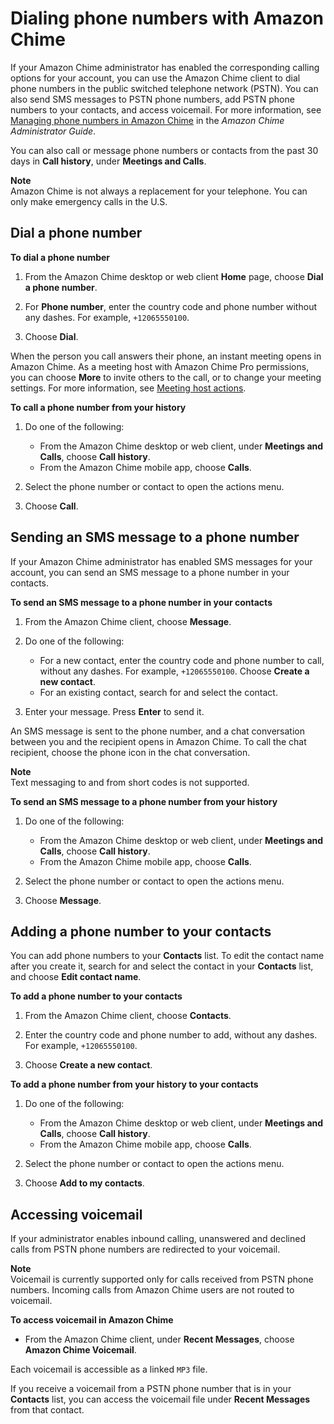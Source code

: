# Dialing phone numbers with Amazon Chime<a name="phone"></a>

If your Amazon Chime administrator has enabled the corresponding calling options for your account, you can use the Amazon Chime client to dial phone numbers in the public switched telephone network \(PSTN\)\. You can also send SMS messages to PSTN phone numbers, add PSTN phone numbers to your contacts, and access voicemail\. For more information, see [Managing phone numbers in Amazon Chime](https://docs.aws.amazon.com/chime/latest/ag/phone-numbers.html) in the *Amazon Chime Administrator Guide*\.

You can also call or message phone numbers or contacts from the past 30 days in **Call history**, under **Meetings and Calls**\.

**Note**  
Amazon Chime is not always a replacement for your telephone\. You can only make emergency calls in the U\.S\.

## Dial a phone number<a name="dial-phone"></a>

**To dial a phone number**

1. From the Amazon Chime desktop or web client **Home** page, choose **Dial a phone number**\.

1. For **Phone number**, enter the country code and phone number without any dashes\. For example, `+12065550100`\.

1. Choose **Dial**\.

When the person you call answers their phone, an instant meeting opens in Amazon Chime\. As a meeting host with Amazon Chime Pro permissions, you can choose **More** to invite others to the call, or to change your meeting settings\. For more information, see [Meeting host actions](chime-organizer-call-controls.md)\.

**To call a phone number from your history**

1. Do one of the following:
   + From the Amazon Chime desktop or web client, under **Meetings and Calls**, choose **Call history**\.
   + From the Amazon Chime mobile app, choose **Calls**\.

1. Select the phone number or contact to open the actions menu\.

1. Choose **Call**\.

## Sending an SMS message to a phone number<a name="sms-phone"></a>

If your Amazon Chime administrator has enabled SMS messages for your account, you can send an SMS message to a phone number in your contacts\.

**To send an SMS message to a phone number in your contacts**

1. From the Amazon Chime client, choose **Message**\.

1. Do one of the following:
   + For a new contact, enter the country code and phone number to call, without any dashes\. For example, `+12065550100`\. Choose **Create a new contact**\.
   + For an existing contact, search for and select the contact\.

1. Enter your message\. Press **Enter** to send it\.

An SMS message is sent to the phone number, and a chat conversation between you and the recipient opens in Amazon Chime\. To call the chat recipient, choose the phone icon in the chat conversation\.

**Note**  
Text messaging to and from short codes is not supported\.

**To send an SMS message to a phone number from your history**

1. Do one of the following:
   + From the Amazon Chime desktop or web client, under **Meetings and Calls**, choose **Call history**\.
   + From the Amazon Chime mobile app, choose **Calls**\.

1. Select the phone number or contact to open the actions menu\.

1. Choose **Message**\.

## Adding a phone number to your contacts<a name="phone-contact"></a>

You can add phone numbers to your **Contacts** list\. To edit the contact name after you create it, search for and select the contact in your **Contacts** list, and choose **Edit contact name**\.

**To add a phone number to your contacts**

1. From the Amazon Chime client, choose **Contacts**\.

1. Enter the country code and phone number to add, without any dashes\. For example, `+12065550100`\.

1. Choose **Create a new contact**\.

**To add a phone number from your history to your contacts**

1. Do one of the following:
   + From the Amazon Chime desktop or web client, under **Meetings and Calls**, choose **Call history**\.
   + From the Amazon Chime mobile app, choose **Calls**\.

1. Select the phone number or contact to open the actions menu\.

1. Choose **Add to my contacts**\.

## Accessing voicemail<a name="vm"></a>

If your administrator enables inbound calling, unanswered and declined calls from PSTN phone numbers are redirected to your voicemail\.

**Note**  
Voicemail is currently supported only for calls received from PSTN phone numbers\. Incoming calls from Amazon Chime users are not routed to voicemail\.

**To access voicemail in Amazon Chime**
+ From the Amazon Chime client, under **Recent Messages**, choose **Amazon Chime Voicemail**\.

Each voicemail is accessible as a linked `MP3` file\.

If you receive a voicemail from a PSTN phone number that is in your **Contacts** list, you can access the voicemail file under **Recent Messages** from that contact\.